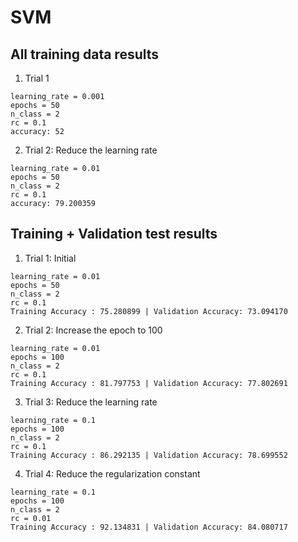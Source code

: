 # SVM

## All training data results

1. Trial 1
```
learning_rate = 0.001
epochs = 50
n_class = 2
rc = 0.1
accuracy: 52
```

2. Trial 2: Reduce the learning rate
```
learning_rate = 0.01
epochs = 50
n_class = 2
rc = 0.1
accuracy: 79.200359
```

## Training + Validation test results
1. Trial 1: Initial
```
learning_rate = 0.01
epochs = 50
n_class = 2
rc = 0.1
Training Accuracy : 75.280899 | Validation Accuracy: 73.094170
```

2. Trial 2: Increase the epoch to 100
```
learning_rate = 0.01
epochs = 100
n_class = 2
rc = 0.1
Training Accuracy : 81.797753 | Validation Accuracy: 77.802691
```

3. Trial 3: Reduce the learning rate
```
learning_rate = 0.1
epochs = 100
n_class = 2
rc = 0.1
Training Accuracy : 86.292135 | Validation Accuracy: 78.699552
```

4. Trial 4: Reduce the regularization constant
```
learning_rate = 0.1
epochs = 100
n_class = 2
rc = 0.01
Training Accuracy : 92.134831 | Validation Accuracy: 84.080717
```